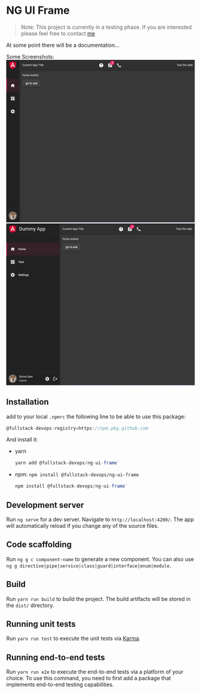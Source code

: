 # NG UI Frame

> Note: This project is currently in a testing phase. If you are interested please feel free to contact [me](https://github.com/eksrha)

At some point there will be a documentation...

Some Screenshots:
![image](./docs/pictures/sidenav-closed.png)
![image](./docs/pictures/sidenav-opened.png)


## Installation

add to your local `.npmrc` the following line to be able to use this package:
```javascript
@fullstack-devops:registry=https://npm.pkg.github.com
```

And install it:
 - yarn
 
    ```javascript
    yarn add @fullstack-devops/ng-ui-frame`
    ```
 - npm: `npm install @fullstack-devops/ng-ui-frame`

    ```javascript
    npm install @fullstack-devops/ng-ui-frame`
    ```

## Development server

Run `ng serve` for a dev server. Navigate to `http://localhost:4200/`. The app will automatically reload if you change any of the source files.

## Code scaffolding

Run `ng g c component-name` to generate a new component. You can also use `ng g directive|pipe|service|class|guard|interface|enum|module`.

## Build

Run `yarn run build` to build the project. The build artifacts will be stored in the `dist/` directory.

## Running unit tests

Run `yarn run test` to execute the unit tests via [Karma](https://karma-runner.github.io).

## Running end-to-end tests

Run `yarn run e2e` to execute the end-to-end tests via a platform of your choice. To use this command, you need to first add a package that implements end-to-end testing capabilities.
